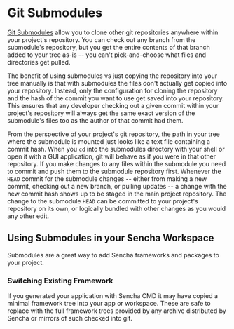 # Git Submodules

[Git Submodules](https://git-scm.com/book/en/v2/Git-Tools-Submodules) allow you to clone other git repositories anywhere within your project's repository. You can check out any branch from the submodule's repository, but you get the entire contents of that branch added to your tree as-is -- you can't pick-and-choose what files and directories get pulled.

The benefit of using submodules vs just copying the repository into your tree manually is that with submodules the files don't actually get copied into your repository. Instead, only the configuration for cloning the repository and the hash of the commit you want to use get saved into your repository. This ensures that any developer checking out a given commit within your project's repository will always get the same exact version of the submodule's files too as the author of that commit had them.

From the perspective of your project's git repository, the path in your tree where the submodule is mounted just looks like a text file containing a commit hash. When you `cd` into the submodules directory with your shell or open it with a GUI application, git will behave as if you were in that other repository. If you make changes to any files within the submodule you need to commit and push them to the submodule repository first. Whenever the `HEAD` commit for the submodule changes -- either from making a new commit, checking out a new branch, or pulling updates -- a change with the new commit hash shows up to be staged in the main project repository. The change to the submodule `HEAD` can be committed to your project's repository on its own, or logically bundled with other changes as you would any other edit.

## Using Submodules in your Sencha Workspace

Submodules are a great way to add Sencha frameworks and packages to your project.

### Switching Existing Framework

If you generated your application with Sencha CMD it may have copied a minimal framework tree into your app or workspace. These are safe to replace with the full framework trees provided by any archive distributed by Sencha or mirrors of such checked into git.